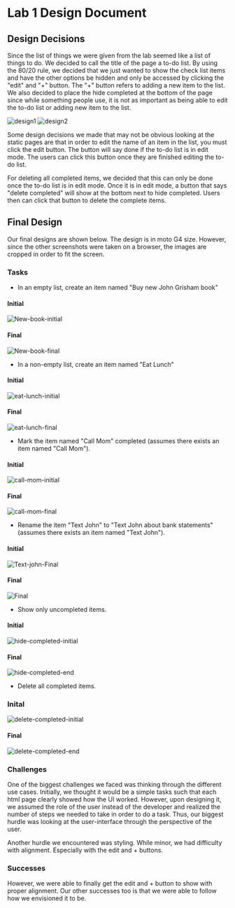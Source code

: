 # Lab 1 Design Document

## Design Decisions
Since the list of things we were given from the lab seemed like a list of things to do. We decided to call the title of the page a to-do list. By using the 80/20 rule, we decided that we just wanted to show the check list items and have the other options be hidden and only be accessed by clicking the "edit" and "+" button. The "+" button refers to adding a new item to the list. We also decided to place the hide completed at the bottom of the page since while something people use, it is not as important as being able to edit the to-do list or adding new item to the list.

![design1](design-page1.png)
![design2](design-page2.png)

Some design decisions we made that may not be obvious looking at the static pages are that in order to edit the name of an item in the list, you must click the edit button. The button will say done if the to-do list is in edit mode. The users can click this button once they are finished editing the to-do list.

For deleting all completed items, we decided that this can only be done once the to-do list is in edit mode. Once it is in edit mode, a button that says "delete completed" will show at the bottom next to hide completed. Users then can click that button to delete the complete items. 

## Final Design

Our final designs are shown below. The design is in moto G4 size. However, since the other screenshots were taken on a browser, the images are cropped in order to fit the screen. 

### Tasks

- In an empty list, create an item named "Buy new John Grisham book"

#### Initial

![New-book-initial](newbook-initial.png)

#### Final

![New-book-final](newbook-end.png)

- In a non-empty list, create an item named "Eat Lunch"

#### Initial

![eat-lunch-initial](newbook-end.png)

#### Final

![eat-lunch-final](end-lunch-eat.png)

- Mark the item named "Call Mom" completed (assumes there exists an item named "Call Mom").

#### Initial

![call-mom-initial](call-mom-initial.png)

#### Final

![call-mom-final](call-mom-end.png)

- Rename the item "Text John" to "Text John about bank statements" (assumes there exists an item named "Text John").

#### Initial
![Text-john-Final](text-john-end.png)

#### Final
![Final](final-png.png)

- Show only uncompleted items.

#### Initial
![hide-completed-initial](final-png.png)

#### Final
![hide-completed-end](hide-completed-end.png)

- Delete all completed items.

### Inital
![delete-completed-initial](delete-completed-initial.png)

#### Final
![delete-completed-end](delete-completed-fend.png)
### Challenges

One of the biggest challenges we faced was thinking through the different use cases. Initially, we thought it would be a simple tasks such that each html page clearly showed how the UI worked. However, upon designing it, we assumed the role of the user instead of the developer and realized the number of steps we needed to take in order to do a task. Thus, our biggest hurdle was looking at the user-interface through the perspective of the user.

Another hurdle we encountered was styling. While minor,  we had difficulty with alignment. Especially with the edit and + buttons.


### Successes

However, we were able to finally get the edit and + button to show with proper alignment. Our other successes too is that we were able to follow how we envisioned it to be.